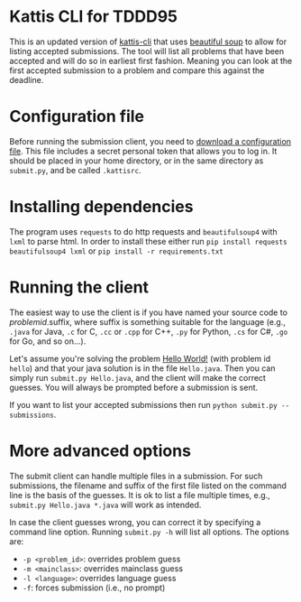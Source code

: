 # Kattis CLI for TDDD95

This is an updated version of
[kattis-cli](https://github.com/Kattis/kattis-cli) that uses
[beautiful soup](https://www.crummy.com/software/BeautifulSoup/) to
allow for listing accepted submissions. The tool will list all
problems that have been accepted and will do so in earliest first
fashion. Meaning you can look at the first accepted submission to a
problem and compare this against the deadline.

# Configuration file

Before running the submission client, you need to
[download a configuration file](https://liu.kattis.com/download/kattisrc). This
file includes a secret personal token that allows you to log in. It
should be placed in your home directory, or in the same directory as
`submit.py`, and be called `.kattisrc`.

# Installing dependencies

The program uses `requests` to do http requests and `beautifulsoup4`
with `lxml` to parse html. In order to install these either run `pip
install requests beautifulsoup4 lxml` or `pip install -r
requirements.txt`

# Running the client

The easiest way to use the client is if you have named your source
code to *problemid*.suffix, where suffix is something suitable for the
language (e.g., `.java` for Java, `.c` for C, `.cc` or `.cpp` for C++,
`.py` for Python, `.cs` for C#, `.go` for Go, and so on...).

Let's assume you're solving the problem
[Hello World!](https://open.kattis.com/problems/hello) (with problem
id `hello`) and that your java solution is in the file
`Hello.java`. Then you can simply run `submit.py Hello.java`, and the
client will make the correct guesses. You will always be prompted
before a submission is sent.

If you want to list your accepted submissions then run `python submit.py
--submissions`.

# More advanced options

The submit client can handle multiple files in a submission. For such
submissions, the filename and suffix of the first file listed on the
command line is the basis of the guesses. It is ok to list a file
multiple times, e.g., `submit.py Hello.java *.java` will work as
intended.

In case the client guesses wrong, you can correct it by specifying a
command line option. Running `submit.py -h` will list all options. The
options are:

* `-p <problem_id>`: overrides problem guess
* `-m <mainclass>`: overrides mainclass guess
* `-l <language>`: overrides language guess
* `-f`: forces submission (i.e., no prompt)
